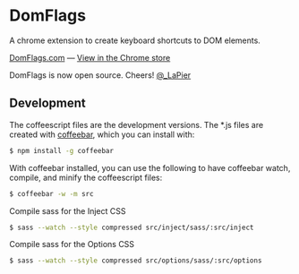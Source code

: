 DomFlags
========

A chrome extension to create keyboard shortcuts to DOM elements.

[DomFlags.com](http://domflags.com) — [View in the Chrome store](https://chrome.google.com/webstore/detail/domflags/nindoglnpjcjoaheijieagogboabafkc)

DomFlags is now open source. Cheers! [@_LaPier](http://twitter.com/_lapier)

Development
-----------

The coffeescript files are the development versions. The \*.js files are
created with [coffeebar][], which you can install with:

``` sh
$ npm install -g coffeebar
```

With coffeebar installed, you can use the following to have coffeebar watch,
compile, and minify the coffeescript files:

``` sh
$ coffeebar -w -m src
```


Compile sass for the Inject CSS
```sh
$ sass --watch --style compressed src/inject/sass/:src/inject
```

Compile sass for the Options CSS
```sh
$ sass --watch --style compressed src/options/sass/:src/options
```

[coffeebar]: https://www.npmjs.org/package/coffeebar
